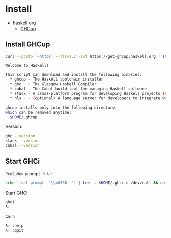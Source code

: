 # Install

- haskell.org
  - [GHCup](https://www.haskell.org/ghcup)

## Install GHCup

```bash
curl --proto '=https' --tlsv1.2 -sSf https://get-ghcup.haskell.org | sh
```

```bash
Welcome to Haskell!

This script can download and install the following binaries:
  * ghcup - The Haskell toolchain installer
  * ghc   - The Glasgow Haskell Compiler
  * cabal - The Cabal build tool for managing Haskell software
  * stack - A cross-platform program for developing Haskell projects (similar to cabal)
  * hls   - (optional) A language server for developers to integrate with their editor/IDE

ghcup installs only into the following directory,
which can be removed anytime:
  $HOME/.ghcup
```

Version:

```bash
ghc --version
stack --version
cabal --version
```

## Start GHCi

`Prelude>` prompt → `λ:`:

```bash
echo ':set prompt  "\\x03BB: "' | tee -a $HOME/.ghci > /dev/null && chmod 644 $HOME/.ghci
```

Start GHCi:

```bash
ghci
λ:
```

Quit:

```bash
λ: :help
λ: :quit
```


